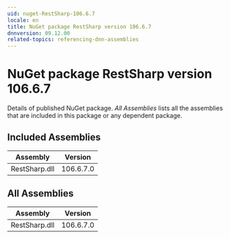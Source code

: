 ```yaml
---
uid: nuget-RestSharp-106.6.7
locale: en
title: NuGet package RestSharp version 106.6.7
dnnversion: 09.12.00
related-topics: referencing-dnn-assemblies
---
```


# NuGet package RestSharp version 106.6.7
Details of published NuGet package.
*All Assemblies* lists all the assemblies that are included in this package or any dependent package.

## Included Assemblies

|Assembly|Version|
|---|---|
|RestSharp.dll|106.6.7.0|

## All Assemblies

|Assembly|Version|
|---|---|
|RestSharp.dll|106.6.7.0|

